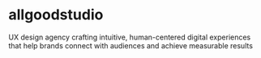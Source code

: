 # allgoodstudio
UX design agency crafting intuitive, human-centered digital experiences that help brands connect with audiences and achieve measurable results
